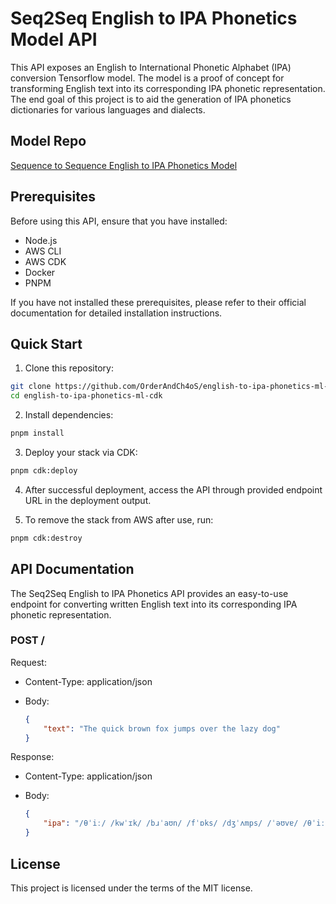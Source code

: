# Seq2Seq English to IPA Phonetics Model API

This API exposes an English to International Phonetic Alphabet (IPA) conversion Tensorflow model. The model is a proof of concept for transforming English text into its corresponding IPA phonetic representation. The end goal of this project is to aid the generation of IPA phonetics dictionaries for various languages and dialects.

## Model Repo

[Sequence to Sequence English to IPA Phonetics Model](https://github.com/OrderAndCh4oS/phonetic-translation-ml-seq2seq-attention)

## Prerequisites

Before using this API, ensure that you have installed:

 - Node.js
 - AWS CLI
 - AWS CDK
 - Docker
 - PNPM

If you have not installed these prerequisites, please refer to their official documentation for detailed installation instructions.

## Quick Start

1. Clone this repository:

```sh
git clone https://github.com/OrderAndCh4oS/english-to-ipa-phonetics-ml-cdk
cd english-to-ipa-phonetics-ml-cdk
```

2. Install dependencies:

```sh
pnpm install
```

3. Deploy your stack via CDK:

```sh
pnpm cdk:deploy
```

4. After successful deployment, access the API through provided endpoint URL in the deployment output.

5. To remove the stack from AWS after use, run:

```sh
pnpm cdk:destroy
```

## API Documentation

The Seq2Seq English to IPA Phonetics API provides an easy-to-use endpoint for converting written English text into its corresponding IPA phonetic representation.

### POST /

Request:

- Content-Type: application/json

- Body:

  ```json
  {
      "text": "The quick brown fox jumps over the lazy dog"
  }
  ```

Response:

- Content-Type: application/json

- Body:

  ```json
  {
      "ipa": "/θˈiː/ /kwˈɪk/ /bɹˈaʊn/ /fˈɒks/ /dʒˈʌmps/ /ˈəʊvɐ/ /θˈiː/ /lˈeɪzi/ /dˈɒɡ/"
  }
  ```

## License

This project is licensed under the terms of the MIT license.
